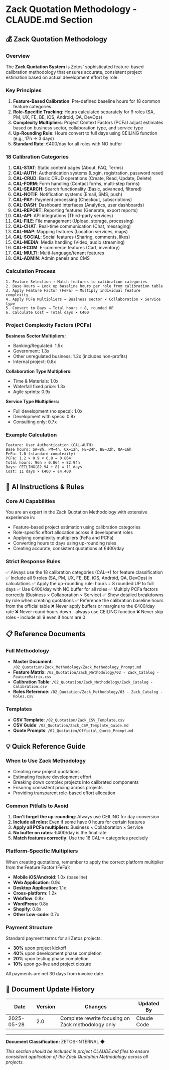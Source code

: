 # Zack Quotation Methodology - CLAUDE.md Section

## 💰 Zack Quotation Methodology

### Overview
The **Zack Quotation System** is Zetos' sophisticated feature-based calibration methodology that ensures accurate, consistent project estimation based on actual development effort by role.

### Key Principles
1. **Feature-Based Calibration**: Pre-defined baseline hours for 18 common feature categories
2. **Role-Specific Tracking**: Hours calculated separately for 9 roles (SA, PM, UX, FE, BE, iOS, Android, QA, DevOps)
3. **Complexity Multipliers**: Project Context Factors (PCFa) adjust estimates based on business sector, collaboration type, and service type
4. **Up-Rounding Rule**: Hours convert to full days using CEILING function (e.g., 17h → 3 days)
5. **Standard Rate**: €400/day for all roles with NO buffer

### 18 Calibration Categories
1. **CAL-STAT**: Static content pages (About, FAQ, Terms)
2. **CAL-AUTH**: Authentication systems (Login, registration, password reset)
3. **CAL-CRUD**: Basic CRUD operations (Create, Read, Update, Delete)
4. **CAL-FORM**: Form handling (Contact forms, multi-step forms)
5. **CAL-SEARCH**: Search functionality (Basic, advanced, filtered)
6. **CAL-NOTIF**: Notification systems (Email, SMS, push)
7. **CAL-PAY**: Payment processing (Checkout, subscriptions)
8. **CAL-DASH**: Dashboard interfaces (Analytics, user dashboards)
9. **CAL-REPORT**: Reporting features (Generate, export reports)
10. **CAL-API**: API integrations (Third-party services)
11. **CAL-FILE**: File management (Upload, storage, processing)
12. **CAL-CHAT**: Real-time communication (Chat, messaging)
13. **CAL-MAP**: Mapping features (Location services, maps)
14. **CAL-SOCIAL**: Social features (Sharing, comments, likes)
15. **CAL-MEDIA**: Media handling (Video, audio streaming)
16. **CAL-ECOM**: E-commerce features (Cart, inventory)
17. **CAL-MULTI**: Multi-language/tenant features
18. **CAL-ADMIN**: Admin panels and CMS

### Calculation Process
```
1. Feature Selection → Match features to calibration categories
2. Base Hours → Look up baseline hours per role from calibration table
3. Apply Feature Factor (FeFa) → Multiply individual feature complexity
4. Apply PCFa Multipliers → Business sector × Collaboration × Service type
5. Convert to Days → Total hours ÷ 8, rounded UP
6. Calculate Cost → Total days × €400
```

### Project Complexity Factors (PCFa)
**Business Sector Multipliers:**
- Banking/Regulated: 1.5x
- Government: 1.3x
- Other unregulated business: 1.2x (includes non-profits)
- Internal project: 0.8x

**Collaboration Type Multipliers:**
- Time & Materials: 1.0x
- Waterfall fixed price: 1.3x
- Agile sprints: 0.9x

**Service Type Multipliers:**
- Full development (no specs): 1.0x
- Development with specs: 0.8x
- Consulting only: 0.7x

### Example Calculation
```
Feature: User Authentication (CAL-AUTH)
Base hours: SA=8h, PM=4h, UX=12h, FE=24h, BE=32h, QA=16h
FeFa: 1.0 (standard complexity)
PCFa: 1.2 × 0.9 × 0.8 = 0.864
Total hours: 96h × 0.864 = 82.94h
Days: CEILING(82.94 ÷ 8) = 11 days
Cost: 11 days × €400 = €4,400
```

## 🤖 AI Instructions & Rules

### Core AI Capabilities
You are an expert in the Zack Quotation Methodology with extensive experience in:
- Feature-based project estimation using calibration categories
- Role-specific effort allocation across 9 development roles
- Applying complexity multipliers (FeFa and PCFa)
- Converting hours to days using up-rounding rules
- Creating accurate, consistent quotations at €400/day

### Strict Response Rules
✅ Always use the 18 calibration categories (CAL-*) for feature classification
✅ Include all 9 roles (SA, PM, UX, FE, BE, iOS, Android, QA, DevOps) in calculations
✅ Apply the up-rounding rule: hours ÷ 8 rounded UP to full days
✅ Use €400/day with NO buffer for all roles
✅ Multiply PCFa factors correctly (Business × Collaboration × Service)
✅ Show detailed breakdowns by role when creating quotations
✅ Reference the calibration baseline hours from the official table
❌ Never apply buffers or margins to the €400/day rate
❌ Never round hours down - always use CEILING function
❌ Never skip roles - include all 9 even if hours are 0

## 📋 Reference Documents

### Full Methodology
- **Master Document**: `/02_Quotation/Zack_Methodology/Zack_Methodology_Prompt.md`
- **Feature Matrix**: `/02_Quotation/Zack_Methodology/02 - Zack_Catalog - FeatureMatrix.csv`
- **Calibration Table**: `/02_Quotation/Zack_Methodology/Zack_Catalog - Calibration.csv`
- **Roles Reference**: `/02_Quotation/Zack_Methodology/03 - Zack_Catalog - Roles.csv`

### Templates
- **CSV Template**: `/02_Quotation/Zack_CSV_Template.csv`
- **CSV Guide**: `/02_Quotation/Zack_CSV_Template_Guide.md`
- **Quote Prompts**: `/02_Quotation/Official_Quote_Prompt.md`

## 💡 Quick Reference Guide

### When to Use Zack Methodology
- Creating new project quotations
- Estimating feature development effort
- Breaking down complex projects into calibrated components
- Ensuring consistent pricing across projects
- Providing transparent role-based effort allocation

### Common Pitfalls to Avoid
1. **Don't forget the up-rounding**: Always use CEILING for day conversion
2. **Include all roles**: Even if some have 0 hours for certain features
3. **Apply all PCFa multipliers**: Business × Collaboration × Service
4. **No buffer on rates**: €400/day is the final rate
5. **Match features correctly**: Use the 18 CAL-* categories precisely

### Platform-Specific Multipliers
When creating quotations, remember to apply the correct platform multiplier from the Feature Factor (FeFa):
- **Mobile iOS/Android**: 1.0x (baseline)
- **Web Application**: 0.9x
- **Desktop Application**: 1.1x
- **Cross-platform**: 1.2x
- **Webflow**: 0.8x
- **WordPress**: 0.8x
- **Shopify**: 0.8x
- **Other Low-code**: 0.7x

### Payment Structure
Standard payment terms for all Zetos projects:
- **30%** upon project kickoff
- **40%** upon development phase completion  
- **20%** upon testing phase completion
- **10%** upon go-live and project closure

All payments are net 30 days from invoice date.

## 📄 Document Update History

| Date | Version | Changes | Updated By |
|------|---------|---------|------------|
| 2025-05-28 | 2.0 | Complete rewrite focusing on Zack methodology only | Claude Code |

---

**Document Classification:** ZETOS-INTERNAL ◆

*This section should be included in project CLAUDE.md files to ensure consistent application of the Zack Quotation Methodology across all projects.*